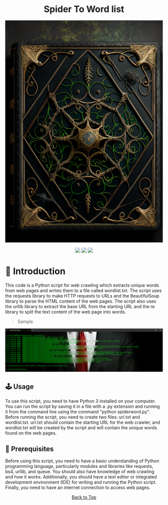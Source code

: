 <a id="top"></a>

#

<h1 align="center">
Spider To Word list
</h1>

<p align="center"> 
  <kbd>
<img src="https://raw.githubusercontent.com/r0xd4n3t/spider-to-wordlist/main/img/spider.png"></img>
  </kbd>
</p>

<p align="center">
<img src="https://img.shields.io/github/last-commit/r0xd4n3t/spider-to-wordlist?style=flat">
<img src="https://img.shields.io/github/stars/r0xd4n3t/spider-to-wordlist?color=brightgreen">
<img src="https://img.shields.io/github/forks/r0xd4n3t/spider-to-wordlist?color=brightgreen">
</p>

# 📜 Introduction

This code is a Python script for web crawling which extracts unique words from web pages and writes them to a file called wordlist.txt. The script uses the requests library to make HTTP requests to URLs and the BeautifulSoup library to parse the HTML content of the web pages. The script also uses the urllib library to extract the base URL from the starting URL and the re library to split the text content of the web page into words.

> Sample

![](https://raw.githubusercontent.com/r0xd4n3t/spider-to-wordlist/main/img/sample.png)

## 🕹️ Usage

To use this script, you need to have Python 3 installed on your computer. You can run the script by saving it in a file with a .py extension and running it from the command line using the command "python spiderword.py". Before running the script, you need to create two files: url.txt and wordlist.txt. url.txt should contain the starting URL for the web crawler, and wordlist.txt will be created by the script and will contain the unique words found on the web pages.

## 📝 Prerequisites

Before using this script, you need to have a basic understanding of Python programming language, particularly modules and libraries like requests, bs4, urllib, and queue. You should also have knowledge of web crawling and how it works. Additionally, you should have a text editor or integrated development environment (IDE) for writing and running the Python script. Finally, you need to have an internet connection to access web pages.

<p align="center"><a href=#top>Back to Top</a></p>
